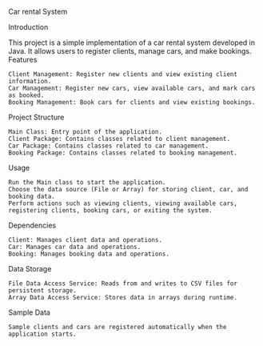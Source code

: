 Car rental System

Introduction

This project is a simple implementation of a car rental system developed in Java. It allows users to register clients, manage cars, and make bookings.
Features

    Client Management: Register new clients and view existing client information.
    Car Management: Register new cars, view available cars, and mark cars as booked.
    Booking Management: Book cars for clients and view existing bookings.

Project Structure

    Main Class: Entry point of the application.
    Client Package: Contains classes related to client management.
    Car Package: Contains classes related to car management.
    Booking Package: Contains classes related to booking management.

Usage

    Run the Main class to start the application.
    Choose the data source (File or Array) for storing client, car, and booking data.
    Perform actions such as viewing clients, viewing available cars, registering clients, booking cars, or exiting the system.

Dependencies

    Client: Manages client data and operations.
    Car: Manages car data and operations.
    Booking: Manages booking data and operations.

Data Storage

    File Data Access Service: Reads from and writes to CSV files for persistent storage.
    Array Data Access Service: Stores data in arrays during runtime.

Sample Data

    Sample clients and cars are registered automatically when the application starts.
